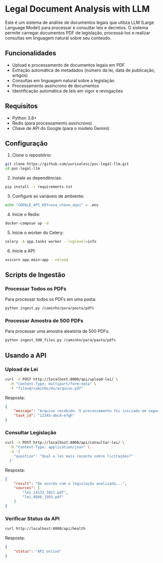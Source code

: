 # Legal Document Analysis with LLM

Este é um sistema de análise de documentos legais que utiliza LLM (Large Language Model) para processar e consultar leis e decretos. O sistema permite carregar documentos PDF de legislação, processá-los e realizar consultas em linguagem natural sobre seu conteúdo.

## Funcionalidades

- Upload e processamento de documentos legais em PDF
- Extração automática de metadados (número da lei, data de publicação, artigos)
- Consultas em linguagem natural sobre a legislação
- Processamento assíncrono de documentos
- Identificação automática de leis em vigor e revogações

## Requisitos

- Python 3.8+
- Redis (para processamento assíncrono)
- Chave de API do Google (para o modelo Gemini)

## Configuração

1. Clone o repositório:
```bash
git clone https://github.com/yurisalesc/poc-legal-llm.git
cd poc-legal-llm
```

2. Instale as dependências:
```bash
pip install -r requirements.txt
```

3. Configure as variáveis de ambiente:
```bash
echo "GOOGLE_API_KEY=sua_chave_aqui" > .env
```

4. Inicie o Redis:
```bash
docker-compose up -d
```

5. Inicie o worker do Celery:
```bash
celery -A app.tasks worker --loglevel=info
```

6. Inicie a API:
```bash
uvicorn app.main:app --reload
```

## Scripts de Ingestão

### Processar Todos os PDFs
Para processar todos os PDFs em uma pasta:
```bash
python ingest.py /caminho/para/pasta/pdfs
```

### Processar Amostra de 500 PDFs
Para processar uma amostra aleatória de 500 PDFs:
```bash
python ingest_500_files.py /caminho/para/pasta/pdfs
```

## Usando a API

### Upload de Lei
```bash
curl -X POST http://localhost:8000/api/upload-lei/ \
  -H "Content-Type: multipart/form-data" \
  -F "file=@/caminho/do/arquivo.pdf"
```

Resposta:
```json
{
    "message": "Arquivo recebido. O processamento foi iniciado em segundo plano.",
    "task_id": "12345-abcd-efgh"
}
```

### Consultar Legislação
```bash
curl -X POST http://localhost:8000/api/consultar-lei/ \
  -H "Content-Type: application/json" \
  -d '{
    "question": "Qual a lei mais recente sobre licitações?"
  }'
```

Resposta:
```json
{
    "result": "De acordo com a legislação analisada...",
    "sources": [
        "lei_14133_2021.pdf",
        "lei_8666_1993.pdf"
    ]
}
```

### Verificar Status da API
```bash
curl http://localhost:8000/api/health
```

Resposta:
```json
{
    "status": "API online"
}
```

